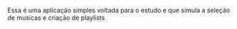 Essa é uma aplicação simples voltada para o estudo e que simula a seleção de musicas e criação de playlists
